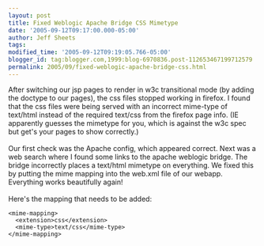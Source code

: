 ```yaml
---
layout: post
title: Fixed Weblogic Apache Bridge CSS Mimetype
date: '2005-09-12T09:17:00.000-05:00'
author: Jeff Sheets
tags:
modified_time: '2005-09-12T09:19:05.766-05:00'
blogger_id: tag:blogger.com,1999:blog-6970836.post-112653467199712579
permalink: 2005/09/fixed-weblogic-apache-bridge-css.html
---
```


After switching our jsp pages to render in w3c transitional mode (by adding
      the doctype to our pages), the css files stopped working in firefox. I found that the css
      files were being served with an incorrect mime-type of text/html instead of the required
      text/css from the firefox page info. (IE apparently guesses the mimetype for you, which is
      against the w3c spec but get's your pages to show correctly.)<br /><br />Our first
      check was the Apache config, which appeared correct. Next was a web search where I found some
      links to the apache weblogic bridge. The bridge incorrectly places a text/html mimetype on
      everything. We fixed this by putting the mime mapping into the web.xml file of our webapp.
      Everything works beautifully again!<br /><br />Here's the mapping that needs to be
      added:<br /><code><br />&lt;mime-mapping><br
      />&nbsp;&nbsp;&lt;extension>css&lt;/extension><br
      />&nbsp;&nbsp;&lt;mime-type>text/css&lt;/mime-type><br
      />&lt;/mime-mapping><br /></code>